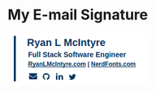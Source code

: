 # My E-mail Signature

![s](https://github.com/becomingcoder/email-signature/blob/master/preview.png)
